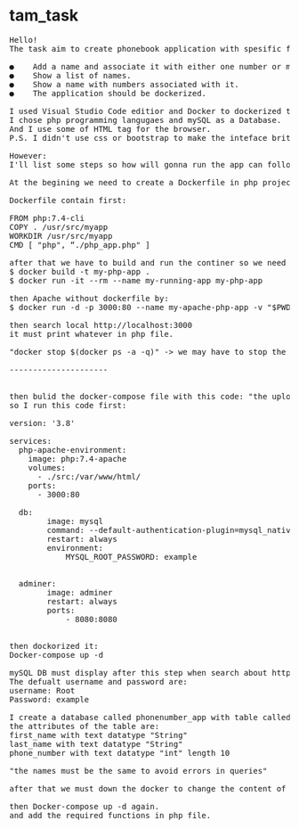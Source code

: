 # tam_task
<pre>
Hello!
The task aim to create phonebook application with spesific features: 

●    Add a name and associate it with either one number or more than one. 
●    Show a list of names.
●    Show a name with numbers associated with it.
●    The application should be dockerized.

I used Visual Studio Code editior and Docker to dockerized the app. 
I chose php programming langugaes and mySQL as a Database. 
And I use some of HTML tag for the browser. 
P.S. I didn't use css or bootstrap to make the inteface britter becouse it's not the point. 

However: 
I'll list some steps so how will gonna run the app can follow it: 

At the begining we need to create a Dockerfile in php project: 

Dockerfile contain first: 

FROM php:7.4-cli
COPY . /usr/src/myapp
WORKDIR /usr/src/myapp
CMD [ "php", “./php_app.php" ] 

after that we have to build and run the continer so we need to run these command in terminal: 
$ docker build -t my-php-app .
$ docker run -it --rm --name my-running-app my-php-app

then Apache without dockerfile by:  
$ docker run -d -p 3000:80 --name my-apache-php-app -v "$PWD":/var/www/html php:7.4-apache

then search local http://localhost:3000
it must print whatever in php file. 

"docker stop $(docker ps -a -q)" -> we may have to stop the docker in multiple steps becouse I faced issues. 

---------------------


then bulid the docker-compose file with this code: "the uploded file the last code contain and we have to build step by step" 
so I run this code first: 

version: '3.8'

services:
  php-apache-environment:
    image: php:7.4-apache
    volumes:
      - ./src:/var/www/html/
    ports:
      - 3000:80

  db:
        image: mysql
        command: --default-authentication-plugin=mysql_native_password
        restart: always
        environment:
            MYSQL_ROOT_PASSWORD: example


  adminer:
        image: adminer
        restart: always
        ports:
            - 8080:8080


then dockorized it: 
Docker-compose up -d 

mySQL DB must display after this step when search about http://localhost:8080 in the browser
The defualt username and password are: 
username: Root
Password: example 

I create a database called phonenumber_app with table called phone_number 
the attributes of the table are: 
first_name with text datatype "String" 
last_name with text datatype "String" 
phone_number with text datatype "int" length 10 

"the names must be the same to avoid errors in queries" 

after that we must down the docker to change the content of docker file and docker compose file as it's in the file above.

then Docker-compose up -d again. 
and add the required functions in php file.


</pre>
